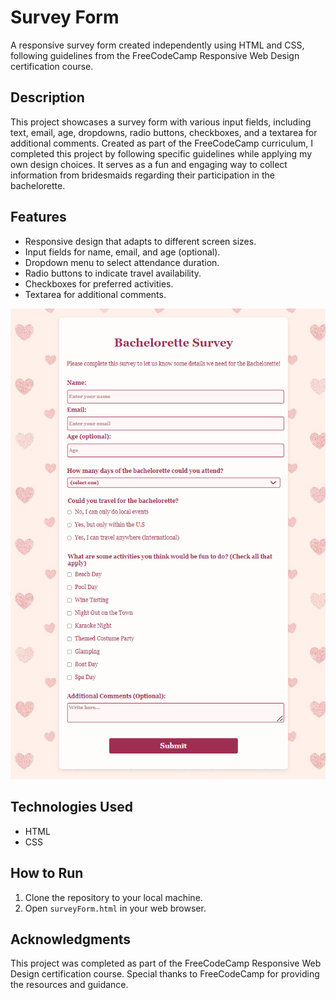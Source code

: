 # Survey Form
A responsive survey form created independently using HTML and CSS, following guidelines from the FreeCodeCamp Responsive Web Design certification course.

## Description

This project showcases a survey form with various input fields, including text, email, age, dropdowns, radio buttons, checkboxes, and a textarea for additional comments. Created as part of the FreeCodeCamp curriculum, I completed this project by following specific guidelines while applying my own design choices. It serves as a fun and engaging way to collect information from bridesmaids regarding their participation in the bachelorette.

## Features

- Responsive design that adapts to different screen sizes.
- Input fields for name, email, and age (optional).
- Dropdown menu to select attendance duration.
- Radio buttons to indicate travel availability.
- Checkboxes for preferred activities.
- Textarea for additional comments.

![Survey Form Screenshot](surveyForm_screenshot.png)

## Technologies Used

- HTML
- CSS

## How to Run

1. Clone the repository to your local machine.
2. Open `surveyForm.html` in your web browser.

## Acknowledgments

This project was completed as part of the FreeCodeCamp Responsive Web Design certification course. Special thanks to FreeCodeCamp for providing the resources and guidance.
